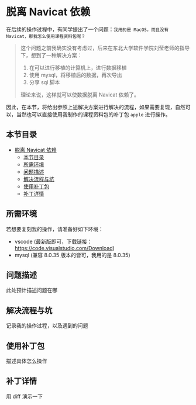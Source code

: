 # 脱离 Navicat 依赖

在后续的操作过程中，有同学提出了一个问题：`我用的是 MacOS，而且没有 Navicat，那我怎么使用课程资料包呢？`

> 这个问题之前我确实没有考虑过，后来在东北大学软件学院刘莹老师的指导下，想到了一种解决方案：
>
> 1.  在可以进行移植的计算机上，进行数据移植
> 2.  使用 mysql，将移植后的数据，再次导出
> 3.  分享 sql 脚本
>
> 理论来说，这样就可以使数据脱离 Navicat 依赖了。

因此，在本节，将给出参照上述解决方案进行解决的流程，如果需要复现，自然可以，当然也可以直接使用我制作的课程资料包的补丁包 `apple` 进行操作。

## 本节目录

- [脱离 Navicat 依赖](#脱离-navicat-依赖)
  - [本节目录](#本节目录)
  - [所需环境](#所需环境)
  - [问题描述](#问题描述)
  - [解决流程与坑](#解决流程与坑)
  - [使用补丁包](#使用补丁包)
  - [补丁详情](#补丁详情)

## 所需环境

若想要复刻我的操作，请准备好如下环境：

- vscode (最新版即可，下载链接：https://code.visualstudio.com/Download)
- mysql (兼容 8.0.35 版本的皆可，我用的是 8.0.35)

## 问题描述

此处预计描述问题在哪

## 解决流程与坑

记录我的操作过程，以及遇到的问题

## 使用补丁包

描述具体怎么操作

## 补丁详情

用 diff 演示一下
